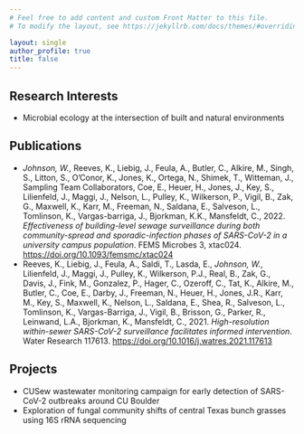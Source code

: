 ```yaml
---
# Feel free to add content and custom Front Matter to this file.
# To modify the layout, see https://jekyllrb.com/docs/themes/#overriding-theme-defaults

layout: single
author_profile: true
title: false
---
```


## Research Interests

- Microbial ecology at the intersection of built and natural environments

## Publications

- *Johnson, W.*, Reeves, K., Liebig, J., Feula, A., Butler, C., Alkire, M., Singh, S., Litton, S., O’Conor, K., Jones, K., Ortega, N., Shimek, T., Witteman, J., Sampling Team Collaborators, Coe, E., Heuer, H., Jones, J., Key, S., Lilienfeld, J., Maggi, J., Nelson, L., Pulley, K., Wilkerson, P., Vigil, B., Zak, G., Maxwell, K., Karr, M., Freeman, N., Saldana, E., Salveson, L., Tomlinson, K., Vargas-barriga, J., Bjorkman, K.K., Mansfeldt, C., 2022. *Effectiveness of building-level sewage surveillance during both community-spread and sporadic-infection phases of SARS-CoV-2 in a university campus population*. FEMS Microbes 3, xtac024. https://doi.org/10.1093/femsmc/xtac024
- Reeves, K., Liebig, J., Feula, A., Saldi, T., Lasda, E., *Johnson, W.*, Lilienfeld, J., Maggi, J., Pulley, K., Wilkerson, P.J., Real, B., Zak, G., Davis, J., Fink, M., Gonzalez, P., Hager, C., Ozeroff, C., Tat, K., Alkire, M., Butler, C., Coe, E., Darby, J., Freeman, N., Heuer, H., Jones, J.R., Karr, M., Key, S., Maxwell, K., Nelson, L., Saldana, E., Shea, R., Salveson, L., Tomlinson, K., Vargas-Barriga, J., Vigil, B., Brisson, G., Parker, R., Leinwand, L.A., Bjorkman, K., Mansfeldt, C., 2021. *High-resolution within-sewer SARS-CoV-2 surveillance facilitates informed intervention*. Water Research 117613. https://doi.org/10.1016/j.watres.2021.117613


## Projects
- CUSew wastewater monitoring campaign for early detection of SARS-CoV-2 outbreaks around CU Boulder
- Exploration of fungal community shifts of central Texas bunch grasses using 16S rRNA sequencing
